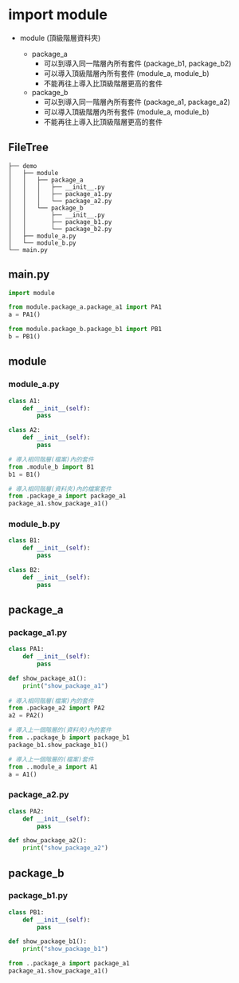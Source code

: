 



# import module

* module (頂級階層資料夾)

  * package_a
    * 可以到導入同一階層內所有套件 (package_b1, package_b2)
    * 可以導入頂級階層內所有套件 (module_a, module_b)
    * 不能再往上導入比頂級階層更高的套件
  * package_b
    * 可以到導入同一階層內所有套件 (package_a1, package_a2)
    * 可以導入頂級階層內所有套件 (module_a, module_b)
    * 不能再往上導入比頂級階層更高的套件


## FileTree

~~~shell
├── demo
│   ├── module
│   │   ├── package_a
│   │   │   ├── __init__.py
│   │   │   ├── package_a1.py
│   │   │   └── package_a2.py
│   │   └── package_b
│   │       ├── __init__.py
│   │       ├── package_b1.py
│   │       └── package_b2.py
│   ├── module_a.py
│   └── module_b.py
└── main.py		
~~~

## main.py

~~~python
import module

from module.package_a.package_a1 import PA1
a = PA1()

from module.package_b.package_b1 import PB1
b = PB1()
~~~

## module

### module_a.py

~~~python
class A1:
    def __init__(self):
        pass

class A2:
    def __init__(self):
        pass

# 導入相同階層(檔案)內的套件
from .module_b import B1
b1 = B1()

# 導入相同階層(資料夾)內的檔案套件
from .package_a import package_a1
package_a1.show_package_a1()
~~~

### module_b.py

~~~python
class B1:
    def __init__(self):
        pass

class B2:
    def __init__(self):
        pass
~~~

## package_a

### package_a1.py

~~~python
class PA1:
    def __init__(self):
        pass

def show_package_a1():
    print("show_package_a1")
  
# 導入相同階層(檔案)內的套件 
from .package_a2 import PA2
a2 = PA2()

# 導入上一個階層的(資料夾)內的套件
from ..package_b import package_b1
package_b1.show_package_b1()

# 導入上一個階層的(檔案)套件
from ..module_a import A1
a = A1()
~~~

### package_a2.py

~~~python
class PA2:
    def __init__(self):
        pass

def show_package_a2():
    print("show_package_a2")
~~~

## package_b

### package_b1.py

~~~python
class PB1:
    def __init__(self):
        pass

def show_package_b1():
    print("show_package_b1")

from ..package_a import package_a1
package_a1.show_package_a1()
~~~
